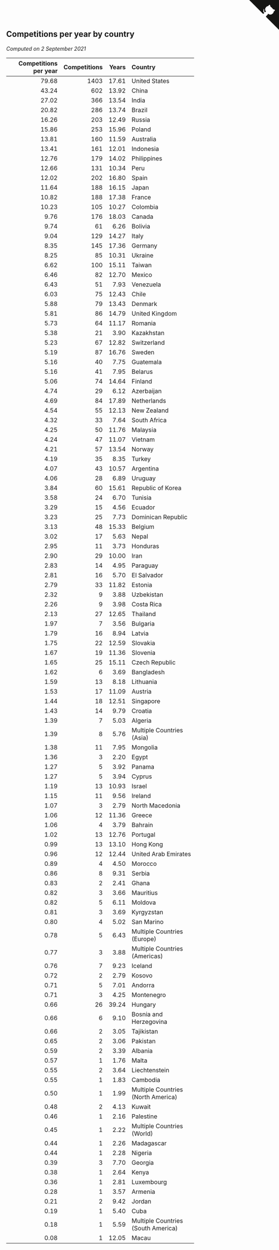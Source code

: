 ## Competitions per year by country

*Computed on  2 September 2021*

| Competitions per year | Competitions | Years | Country |
| ---: | ---: | ---: | :--- |
| 79.68 | 1403 | 17.61 | United States |
| 43.24 | 602 | 13.92 | China |
| 27.02 | 366 | 13.54 | India |
| 20.82 | 286 | 13.74 | Brazil |
| 16.26 | 203 | 12.49 | Russia |
| 15.86 | 253 | 15.96 | Poland |
| 13.81 | 160 | 11.59 | Australia |
| 13.41 | 161 | 12.01 | Indonesia |
| 12.76 | 179 | 14.02 | Philippines |
| 12.66 | 131 | 10.34 | Peru |
| 12.02 | 202 | 16.80 | Spain |
| 11.64 | 188 | 16.15 | Japan |
| 10.82 | 188 | 17.38 | France |
| 10.23 | 105 | 10.27 | Colombia |
| 9.76 | 176 | 18.03 | Canada |
| 9.74 | 61 | 6.26 | Bolivia |
| 9.04 | 129 | 14.27 | Italy |
| 8.35 | 145 | 17.36 | Germany |
| 8.25 | 85 | 10.31 | Ukraine |
| 6.62 | 100 | 15.11 | Taiwan |
| 6.46 | 82 | 12.70 | Mexico |
| 6.43 | 51 | 7.93 | Venezuela |
| 6.03 | 75 | 12.43 | Chile |
| 5.88 | 79 | 13.43 | Denmark |
| 5.81 | 86 | 14.79 | United Kingdom |
| 5.73 | 64 | 11.17 | Romania |
| 5.38 | 21 | 3.90 | Kazakhstan |
| 5.23 | 67 | 12.82 | Switzerland |
| 5.19 | 87 | 16.76 | Sweden |
| 5.16 | 40 | 7.75 | Guatemala |
| 5.16 | 41 | 7.95 | Belarus |
| 5.06 | 74 | 14.64 | Finland |
| 4.74 | 29 | 6.12 | Azerbaijan |
| 4.69 | 84 | 17.89 | Netherlands |
| 4.54 | 55 | 12.13 | New Zealand |
| 4.32 | 33 | 7.64 | South Africa |
| 4.25 | 50 | 11.76 | Malaysia |
| 4.24 | 47 | 11.07 | Vietnam |
| 4.21 | 57 | 13.54 | Norway |
| 4.19 | 35 | 8.35 | Turkey |
| 4.07 | 43 | 10.57 | Argentina |
| 4.06 | 28 | 6.89 | Uruguay |
| 3.84 | 60 | 15.61 | Republic of Korea |
| 3.58 | 24 | 6.70 | Tunisia |
| 3.29 | 15 | 4.56 | Ecuador |
| 3.23 | 25 | 7.73 | Dominican Republic |
| 3.13 | 48 | 15.33 | Belgium |
| 3.02 | 17 | 5.63 | Nepal |
| 2.95 | 11 | 3.73 | Honduras |
| 2.90 | 29 | 10.00 | Iran |
| 2.83 | 14 | 4.95 | Paraguay |
| 2.81 | 16 | 5.70 | El Salvador |
| 2.79 | 33 | 11.82 | Estonia |
| 2.32 | 9 | 3.88 | Uzbekistan |
| 2.26 | 9 | 3.98 | Costa Rica |
| 2.13 | 27 | 12.65 | Thailand |
| 1.97 | 7 | 3.56 | Bulgaria |
| 1.79 | 16 | 8.94 | Latvia |
| 1.75 | 22 | 12.59 | Slovakia |
| 1.67 | 19 | 11.36 | Slovenia |
| 1.65 | 25 | 15.11 | Czech Republic |
| 1.62 | 6 | 3.69 | Bangladesh |
| 1.59 | 13 | 8.18 | Lithuania |
| 1.53 | 17 | 11.09 | Austria |
| 1.44 | 18 | 12.51 | Singapore |
| 1.43 | 14 | 9.79 | Croatia |
| 1.39 | 7 | 5.03 | Algeria |
| 1.39 | 8 | 5.76 | Multiple Countries (Asia) |
| 1.38 | 11 | 7.95 | Mongolia |
| 1.36 | 3 | 2.20 | Egypt |
| 1.27 | 5 | 3.92 | Panama |
| 1.27 | 5 | 3.94 | Cyprus |
| 1.19 | 13 | 10.93 | Israel |
| 1.15 | 11 | 9.56 | Ireland |
| 1.07 | 3 | 2.79 | North Macedonia |
| 1.06 | 12 | 11.36 | Greece |
| 1.06 | 4 | 3.79 | Bahrain |
| 1.02 | 13 | 12.76 | Portugal |
| 0.99 | 13 | 13.10 | Hong Kong |
| 0.96 | 12 | 12.44 | United Arab Emirates |
| 0.89 | 4 | 4.50 | Morocco |
| 0.86 | 8 | 9.31 | Serbia |
| 0.83 | 2 | 2.41 | Ghana |
| 0.82 | 3 | 3.66 | Mauritius |
| 0.82 | 5 | 6.11 | Moldova |
| 0.81 | 3 | 3.69 | Kyrgyzstan |
| 0.80 | 4 | 5.02 | San Marino |
| 0.78 | 5 | 6.43 | Multiple Countries (Europe) |
| 0.77 | 3 | 3.88 | Multiple Countries (Americas) |
| 0.76 | 7 | 9.23 | Iceland |
| 0.72 | 2 | 2.79 | Kosovo |
| 0.71 | 5 | 7.01 | Andorra |
| 0.71 | 3 | 4.25 | Montenegro |
| 0.66 | 26 | 39.24 | Hungary |
| 0.66 | 6 | 9.10 | Bosnia and Herzegovina |
| 0.66 | 2 | 3.05 | Tajikistan |
| 0.65 | 2 | 3.06 | Pakistan |
| 0.59 | 2 | 3.39 | Albania |
| 0.57 | 1 | 1.76 | Malta |
| 0.55 | 2 | 3.64 | Liechtenstein |
| 0.55 | 1 | 1.83 | Cambodia |
| 0.50 | 1 | 1.99 | Multiple Countries (North America) |
| 0.48 | 2 | 4.13 | Kuwait |
| 0.46 | 1 | 2.16 | Palestine |
| 0.45 | 1 | 2.22 | Multiple Countries (World) |
| 0.44 | 1 | 2.26 | Madagascar |
| 0.44 | 1 | 2.28 | Nigeria |
| 0.39 | 3 | 7.70 | Georgia |
| 0.38 | 1 | 2.64 | Kenya |
| 0.36 | 1 | 2.81 | Luxembourg |
| 0.28 | 1 | 3.57 | Armenia |
| 0.21 | 2 | 9.42 | Jordan |
| 0.19 | 1 | 5.40 | Cuba |
| 0.18 | 1 | 5.59 | Multiple Countries (South America) |
| 0.08 | 1 | 12.05 | Macau |


<a href="https://github.com/jonatanklosko/wca_statistics" class="github-corner" aria-label="View source on Github"><svg width="80" height="80" viewBox="0 0 250 250" style="fill:#151513; color:#fff; position: absolute; top: 0; border: 0; right: 0;" aria-hidden="true"><path d="M0,0 L115,115 L130,115 L142,142 L250,250 L250,0 Z"></path><path d="M128.3,109.0 C113.8,99.7 119.0,89.6 119.0,89.6 C122.0,82.7 120.5,78.6 120.5,78.6 C119.2,72.0 123.4,76.3 123.4,76.3 C127.3,80.9 125.5,87.3 125.5,87.3 C122.9,97.6 130.6,101.9 134.4,103.2" fill="currentColor" style="transform-origin: 130px 106px;" class="octo-arm"></path><path d="M115.0,115.0 C114.9,115.1 118.7,116.5 119.8,115.4 L133.7,101.6 C136.9,99.2 139.9,98.4 142.2,98.6 C133.8,88.0 127.5,74.4 143.8,58.0 C148.5,53.4 154.0,51.2 159.7,51.0 C160.3,49.4 163.2,43.6 171.4,40.1 C171.4,40.1 176.1,42.5 178.8,56.2 C183.1,58.6 187.2,61.8 190.9,65.4 C194.5,69.0 197.7,73.2 200.1,77.6 C213.8,80.2 216.3,84.9 216.3,84.9 C212.7,93.1 206.9,96.0 205.4,96.6 C205.1,102.4 203.0,107.8 198.3,112.5 C181.9,128.9 168.3,122.5 157.7,114.1 C157.9,116.9 156.7,120.9 152.7,124.9 L141.0,136.5 C139.8,137.7 141.6,141.9 141.8,141.8 Z" fill="currentColor" class="octo-body"></path></svg></a><style>.github-corner:hover .octo-arm{animation:octocat-wave 560ms ease-in-out}@keyframes octocat-wave{0%,100%{transform:rotate(0)}20%,60%{transform:rotate(-25deg)}40%,80%{transform:rotate(10deg)}}@media (max-width:500px){.github-corner:hover .octo-arm{animation:none}.github-corner .octo-arm{animation:octocat-wave 560ms ease-in-out}}</style>
